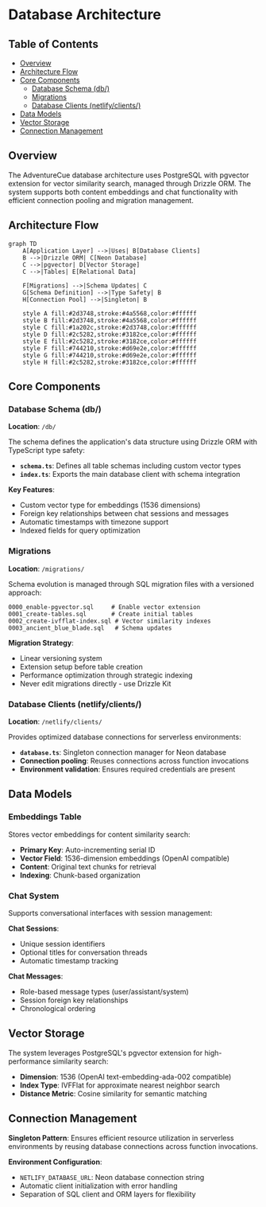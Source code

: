 # Database Architecture

## Table of Contents

- [Overview](#overview)
- [Architecture Flow](#architecture-flow)
- [Core Components](#core-components)
  - [Database Schema (db/)](#database-schema-db)
  - [Migrations](#migrations)
  - [Database Clients (netlify/clients/)](#database-clients-netlifyeclients)
- [Data Models](#data-models)
- [Vector Storage](#vector-storage)
- [Connection Management](#connection-management)

## Overview

The AdventureCue database architecture uses PostgreSQL with pgvector extension for vector similarity search, managed through Drizzle ORM. The system supports both content embeddings and chat functionality with efficient connection pooling and migration management.

## Architecture Flow

```mermaid
graph TD
    A[Application Layer] -->|Uses| B[Database Clients]
    B -->|Drizzle ORM| C[Neon Database]
    C -->|pgvector| D[Vector Storage]
    C -->|Tables| E[Relational Data]

    F[Migrations] -->|Schema Updates| C
    G[Schema Definition] -->|Type Safety| B
    H[Connection Pool] -->|Singleton| B

    style A fill:#2d3748,stroke:#4a5568,color:#ffffff
    style B fill:#2d3748,stroke:#4a5568,color:#ffffff
    style C fill:#1a202c,stroke:#2d3748,color:#ffffff
    style D fill:#2c5282,stroke:#3182ce,color:#ffffff
    style E fill:#2c5282,stroke:#3182ce,color:#ffffff
    style F fill:#744210,stroke:#d69e2e,color:#ffffff
    style G fill:#744210,stroke:#d69e2e,color:#ffffff
    style H fill:#2c5282,stroke:#3182ce,color:#ffffff
```

## Core Components

### Database Schema (db/)

**Location**: `/db/`

The schema defines the application's data structure using Drizzle ORM with TypeScript type safety:

- **`schema.ts`**: Defines all table schemas including custom vector types
- **`index.ts`**: Exports the main database client with schema integration

**Key Features**:

- Custom vector type for embeddings (1536 dimensions)
- Foreign key relationships between chat sessions and messages
- Automatic timestamps with timezone support
- Indexed fields for query optimization

### Migrations

**Location**: `/migrations/`

Schema evolution is managed through SQL migration files with a versioned approach:

```
0000_enable-pgvector.sql     # Enable vector extension
0001_create-tables.sql       # Create initial tables
0002_create-ivfflat-index.sql # Vector similarity indexes
0003_ancient_blue_blade.sql   # Schema updates
```

**Migration Strategy**:

- Linear versioning system
- Extension setup before table creation
- Performance optimization through strategic indexing
- Never edit migrations directly - use Drizzle Kit

### Database Clients (netlify/clients/)

**Location**: `/netlify/clients/`

Provides optimized database connections for serverless environments:

- **`database.ts`**: Singleton connection manager for Neon database
- **Connection pooling**: Reuses connections across function invocations
- **Environment validation**: Ensures required credentials are present

## Data Models

### Embeddings Table

Stores vector embeddings for content similarity search:

- **Primary Key**: Auto-incrementing serial ID
- **Vector Field**: 1536-dimension embeddings (OpenAI compatible)
- **Content**: Original text chunks for retrieval
- **Indexing**: Chunk-based organization

### Chat System

Supports conversational interfaces with session management:

**Chat Sessions**:

- Unique session identifiers
- Optional titles for conversation threads
- Automatic timestamp tracking

**Chat Messages**:

- Role-based message types (user/assistant/system)
- Session foreign key relationships
- Chronological ordering

## Vector Storage

The system leverages PostgreSQL's pgvector extension for high-performance similarity search:

- **Dimension**: 1536 (OpenAI text-embedding-ada-002 compatible)
- **Index Type**: IVFFlat for approximate nearest neighbor search
- **Distance Metric**: Cosine similarity for semantic matching

## Connection Management

**Singleton Pattern**: Ensures efficient resource utilization in serverless environments by reusing database connections across function invocations.

**Environment Configuration**:

- `NETLIFY_DATABASE_URL`: Neon database connection string
- Automatic client initialization with error handling
- Separation of SQL client and ORM layers for flexibility
